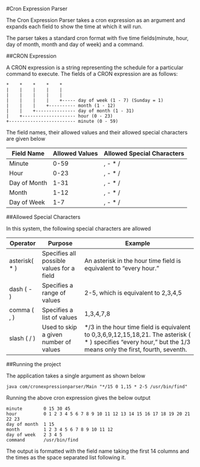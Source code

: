 #Cron Expression Parser

The Cron Expression Parser takes a cron expression as an argument and expands each field to show the time at which  it will run.

The parser takes a standard cron format with five time fields(minute, hour, day of month, month and day of week) and a command.

##CRON Expression

A CRON expression is a string representing the schedule for a particular command to execute. The fields of a CRON expression are as follows:

```
*    *    *    *    *    
|    |    |    |    |         
|    |    |    |    |
|    |    |    |    +----- day of week (1 - 7) (Sunday = 1)
|    |    |    +---------- month (1 - 12)
|    |    +--------------- day of month (1 - 31)
|    +-------------------- hour (0 - 23)
+------------------------- minute (0 - 59)
```


The field names, their allowed values and their allowed special characters are given below

| Field Name   | Allowed Values | Allowed Special Characters |
|--------------|----------------|----------------------------|
| Minute       | 0-59           |      , - * /                      |
| Hour         | 0-23           |        , - * /                    |
| Day of Month | 1-31           |         , - * /                   |
| Month        | 1-12           |         , - * /                   |
| Day of Week  | 1-7            |         , - * /                   |



##Allowed Special Characters

In this system, the following special characters are allowed

| Operator        | Purpose                                   | Example                                                                                                                                                        |
|-----------------|-------------------------------------------|----------------------------------------------------------------------------------------------------------------------------------------------------------------|
| asterisk( * )   | Specifies all possible values for a field | An asterisk in the hour time field is equivalent to “every hour.”                                                                                              |
| dash ( - )      | Specifies a range of values               | 2-5, which is equivalent to 2,3,4,5                                                                                                                            |
| comma ( , )     | Specifies a list of values                | 1,3,4,7,8                                                                                                                                                      |
| slash ( / )     | Used to skip a given number of values     | */3 in the hour time field is equivalent to 0,3,6,9,12,15,18,21. The asterisk ( * ) specifies “every hour,” but the 1/3 means only the first, fourth, seventh. |


##Running the project

The application takes a single argument as shown below

```
java com/cronexpressionparser/Main "*/15 0 1,15 * 2-5 /usr/bin/find"
```
Running the above cron expression gives the below output

```
minute        0 15 30 45 
hour          0 1 2 3 4 5 6 7 8 9 10 11 12 13 14 15 16 17 18 19 20 21 22 23 
day of month  1 15 
month         1 2 3 4 5 6 7 8 9 10 11 12 
day of week   2 3 4 5 
command       /usr/bin/find
```

The output is formatted with the field name taking the first 14 columns and the times as the space separated list following it.


